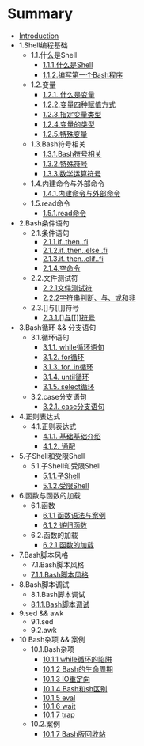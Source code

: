 # Summary

* [Introduction](README.md)
* 1.Shell编程基础
  * 1.1.什么是Shell
    * [1.1.1.什么是Shell](chapter1.1/CHAPTER1.md)
    * [1.1.2.编写第一个Bash程序](chapter1.1/CHAPTER2.md)
  * 1.2.变量
    * [1.2.1. 什么是变量](chapter1.2/CHAPTER1.md)
    * [1.2.2.变量四种赋值方式](chapter1.2/CHAPTER2.md)
    * [1.2.3.指定变量类型](chapter1.2/CHAPTER3.md)
    * [1.2.4.变量的类型](chapter1.2/CHAPTER4.md)
    * [1.2.5.特殊变量](chapter1.2/CHAPTER5.md)
  * 1.3.Bash符号相关
    * [1.3.1.Bash符号相关](chapter1.3/CHAPTER1.md)
    * [1.3.2.特殊符号](chapter1.3/CHAPTER3.md)
    * [1.3.3.数学运算符号](chapter1.3/CHAPTER2.md)
  * 1.4.内建命令与外部命令
    * [1.4.1.内建命令与外部命令](chapter1.4/CHAPTER1.md)
  * 1.5.read命令
    * [1.5.1.read命令](chapter1.5/CHAPTER1.md)
* 2.Bash条件语句
  * 2.1.条件语句
    * [2.1.1.if..then..fi](chapter2.1/CHAPTER1.md)
    * [2.1.2.if..then..else..fi](chapter2.1/CHAPTER2.md)
    * [2.1.3.if..then..elif..fi](chapter2.1/CHAPTER3.md)
    * [2.1.4.空命令](chapter2.1/CHAPTER8.md)
  * 2.2.文件测试符
    * [2.2.1文件测试符](chapter2.1/CHAPTER4.md)
    * [2.2.2字符串判断、与、或和非](chapter2.1/CHAPTER5.md)
  * 2.3.\[\]与\[\[\]\]符号
    * [2.3.1.\[\]与\[\[\]\]符号](chapter2.1/CHAPTER6.md)
* 3.Bash循环 && 分支语句
  * 3.1.循环语句
    * [3.1.1. while循环语句](chapter3.1/CHAPTER1.md)
    * [3.1.2. for循环](chapter3.1/CHAPTER2.md)
    * [3.1.3. for..in循环](chapter3.1/CHAPTER3.md)
    * [3.1.4. until循环](chapter3.1/CHAPTER5.md)
    * [3.1.5. select循环](chapter3.1/CHAPTER4.md)
  * 3.2.case分支语句
    * [3.2.1. case分支语句](chapter3.2/CHAPTER1.md)
* 4.正则表达式
  * 4.1.正则表达式
    * [4.1.1. 基础基础介绍](chapter4.1/CHAPTER1.md)
    * [4.1.2. 通配](chapter4.1/CHAPTER2.md)
* 5.子Shell和受限Shell
  * 5.1.子Shell和受限Shell
    * [5.1.1.子Shell](chapter5.1/CHAPTER1.md)
    * [5.1.2.受限Shell](chapter5.1/CHAPTER2.md)
* 6.函数与函数的加载
  * 6.1.函数
    * [6.1.1 函数语法与案例](chapter6.1/CHAPTER1.md)
    * [6.1.2 递归函数](chapter6.1/CHAPTER2.md)
  * 6.2.函数的加载
    * [6.2.1 函数的加载](chapter6.2/CHAPTER1.md)
* 7.Bash脚本风格
  * 7.1.Bash脚本风格
  * [7.1.1.Bash脚本风格](chapter7.1/CHAPTER1.md)
* 8.Bash脚本调试
  * 8.1.Bash脚本调试
  * [8.1.1.Bash脚本调试](chapter8.1/CHAPTER1.md)
* 9.sed && awk
  * 9.1.sed
  * 9.2.awk
* 10 Bash杂项 && 案例
  * 10.1.Bash杂项
    * [10.1.1 while循环的陷阱](chapter10.1/CHAPTER1.md)
    * [10.1.2 Bash的生命周期](chapter10.1/CHAPTER2.md)
    * [10.1.3 IO重定向](chapter10.1/CHAPTER3.md)
    * [10.1.4 Bash和sh区别](chapter10.1/CHAPTER4.md)
    * [10.1.5 eval](chapter10.1/CHAPTER5.md)
    * [10.1.6 wait](chapter10.1/CHAPTER6.md)
    * [10.1.7 trap](chapter10.1/CHAPTER7.md)
  * 10.2.案例
    * [10.1.7 Bash版回收站](chapter10.2/CHAPTER1.md)


